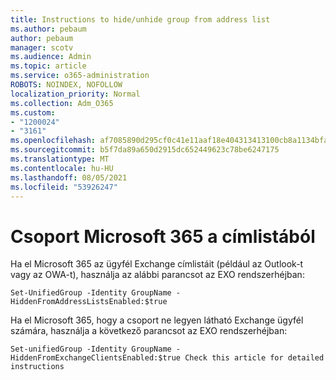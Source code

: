```yaml
---
title: Instructions to hide/unhide group from address list
ms.author: pebaum
author: pebaum
manager: scotv
ms.audience: Admin
ms.topic: article
ms.service: o365-administration
ROBOTS: NOINDEX, NOFOLLOW
localization_priority: Normal
ms.collection: Adm_O365
ms.custom:
- "1200024"
- "3161"
ms.openlocfilehash: af7085890d295cf0c41e11aaf18e404313413100cb8a1134bfac051d5fa26996
ms.sourcegitcommit: b5f7da89a650d2915dc652449623c78be6247175
ms.translationtype: MT
ms.contentlocale: hu-HU
ms.lasthandoff: 08/05/2021
ms.locfileid: "53926247"
---
```

# <a name="hide-microsoft-365-group-from-address-list-gal"></a>Csoport Microsoft 365 a címlistából

Ha el Microsoft 365 az ügyfél Exchange címlistáit (például az Outlook-t vagy az OWA-t), használja az alábbi parancsot az EXO rendszerhéjban:

`Set-UnifiedGroup -Identity GroupName -HiddenFromAddressListsEnabled:$true`

Ha el Microsoft 365, hogy a csoport ne legyen látható Exchange ügyfél számára, használja a következő parancsot az EXO rendszerhéjban:

`Set-unifiedGroup -Identity GroupName -HiddenFromExchangeClientsEnabled:$true
Check this article for detailed instructions`

